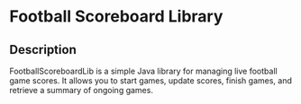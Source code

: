 # Football Scoreboard Library

## Description
FootballScoreboardLib is a simple Java library for managing live football game scores. It allows you to start games,
update scores, finish games, and retrieve a summary of ongoing games.
